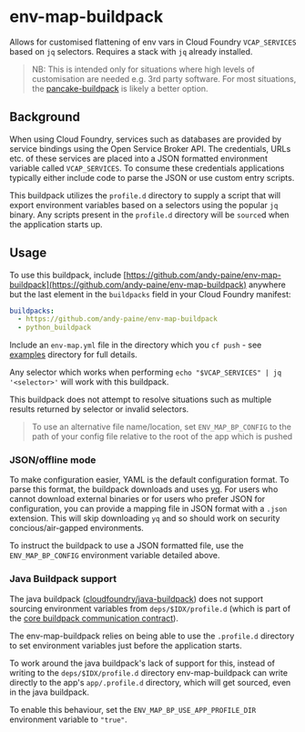 # env-map-buildpack

Allows for customised flattening of env vars in Cloud Foundry `VCAP_SERVICES` based on `jq` selectors. Requires a stack with `jq` already installed.

> NB: This is intended only for situations where high levels of customisation are needed e.g. 3rd party software. For most situations, the [pancake-buildpack](https://github.com/starkandwayne/pancake-buildpack) is likely a better option.

## Background

When using Cloud Foundry, services such as databases are provided by service bindings using the Open Service Broker API. The credentials, URLs etc. of these services are placed into a JSON formatted environment variable called `VCAP_SERVICES`. To consume these credentials applications typically either include code to parse the JSON or use custom entry scripts.

This buildpack utilizes the `profile.d` directory to supply a script that will export environment variables based on a selectors using the popular `jq` binary. Any scripts present in the `profile.d` directory will be `source`d when the application starts up.

## Usage

To use this buildpack, include [https://github.com/andy-paine/env-map-buildpack](https://github.com/andy-paine/env-map-buildpack) anywhere but the last element in the `buildpacks` field in your Cloud Foundry manifest:
```yaml
buildpacks:
  - https://github.com/andy-paine/env-map-buildpack
  - python_buildpack
```
Include an `env-map.yml` file in the directory which you `cf push` - see [examples](examples/) directory for full details.

Any selector which works when performing `echo "$VCAP_SERVICES" | jq '<selector>'` will work with this buildpack.

This buildpack does not attempt to resolve situations such as multiple results returned by selector or invalid selectors.

> To use an alternative file name/location, set `ENV_MAP_BP_CONFIG` to the path of your config file relative to the root of the app which is pushed

### JSON/offline mode
To make configuration easier, YAML is the default configuration format. To parse this format, the buildpack downloads and uses [yq](https://github.com/mikefarah/yq). For users who cannot download external binaries or for users who prefer JSON for configuration, you can provide a mapping file in JSON format with a `.json` extension. This will skip downloading `yq` and so should work on security concious/air-gapped environments.

To instruct the buildpack to use a JSON formatted file, use the `ENV_MAP_BP_CONFIG` environment variable detailed above.

### Java Buildpack support

The java buildpack ([cloudfoundry/java-buildpack](https://github.com/cloudfoundry/java-buildpack)) does not support
sourcing environment variables from `deps/$IDX/profile.d` (which is part of the
[core buildpack communication contract](https://docs.cloudfoundry.org/buildpacks/custom.html#-core-buildpack-communication-contract)).

The env-map-buildpack relies on being able to use the `.profile.d` directory to set environment variables just before
the application starts.

To work around the java buildpack's lack of support for this, instead of writing to the `deps/$IDX/profile.d` directory
env-map-buildpack can write directly to the app's `app/.profile.d` directory, which will get sourced, even in the java buildpack.

To enable this behaviour, set the `ENV_MAP_BP_USE_APP_PROFILE_DIR` environment variable to `"true"`.

